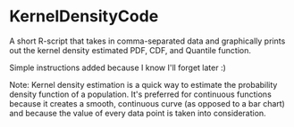 # KernelDensityCode
A short R-script that takes in comma-separated data and graphically prints out the kernel density
estimated PDF, CDF, and Quantile function.

Simple instructions added because I know I'll forget later :)

Note: Kernel density estimation is a quick way to estimate the probability density function of a population. 
It's preferred for continuous functions because it creates a smooth, continuous curve (as opposed to a bar chart)
and because the value of every data point is taken into consideration.
